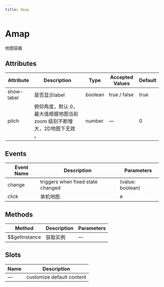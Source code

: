```yaml
---
title: Amap
---
```


# Amap

地图容器

## Attributes

| Attribute  | Description                     | Type    | Accepted Values | Default |
|------------|---------------------------------|---------|-----------------|---------|
| show-label | 是否显示label                       | boolean | true / false    | true    |
| pitch    | 俯仰角度，默认 0，最大值根据地图当前 zoom 级别不断增大，2D地图下无效 。                | number  | —               | 0       |

## Events

| Event Name | Description                       | Parameters       |
|------------|-----------------------------------|------------------|
| change     | triggers when fixed state changed | (value: boolean) |
| click      | 单机地图                              | e                |

## Methods

| Method | Description | Parameters |
| ------ |-------------| ---------- |
| $$getInstance | 获取实例        | —          |

## Slots

| Name | Description               |
| ---- | ------------------------- |
| —    | customize default content |
